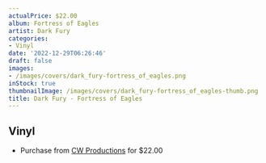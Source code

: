```yaml
---
actualPrice: $22.00
album: Fortress of Eagles
artist: Dark Fury
categories:
- Vinyl
date: '2022-12-29T06:26:46'
draft: false
images:
- /images/covers/dark_fury-fortress_of_eagles.png
inStock: true
thumbnailImage: /images/covers/dark_fury-fortress_of_eagles-thumb.png
title: Dark Fury - Fortress of Eagles
---
```


## Vinyl
* Purchase from [CW Productions](https://shop.cwproductions.net/products/dark-fury-fortress-of-eagles-lp) for $22.00
